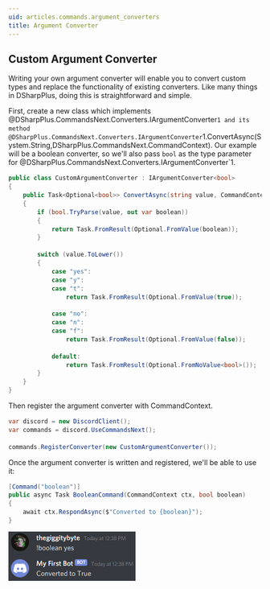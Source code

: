 ```yaml
---
uid: articles.commands.argument_converters
title: Argument Converter
---
```


## Custom Argument Converter

Writing your own argument converter will enable you to convert custom types and replace the functionality of existing
converters. Like many things in DSharpPlus, doing this is straightforward and simple.

First, create a new class which implements @DSharpPlus.CommandsNext.Converters.IArgumentConverter`1 and its method
@DSharpPlus.CommandsNext.Converters.IArgumentConverter`1.ConvertAsync(System.String,DSharpPlus.CommandsNext.CommandContext).
Our example will be a boolean converter, so we'll also pass `bool` as the type parameter for
@DSharpPlus.CommandsNext.Converters.IArgumentConverter`1.

```cs
public class CustomArgumentConverter : IArgumentConverter<bool>
{
    public Task<Optional<bool>> ConvertAsync(string value, CommandContext ctx)
    {
        if (bool.TryParse(value, out var boolean))
        {
            return Task.FromResult(Optional.FromValue(boolean));
        }           

        switch (value.ToLower())
        {
            case "yes":
            case "y":
            case "t":
                return Task.FromResult(Optional.FromValue(true));

            case "no":
            case "n":
            case "f":
                return Task.FromResult(Optional.FromValue(false));

            default:
                return Task.FromResult(Optional.FromNoValue<bool>());
        } 
    } 
}
```

Then register the argument converter with CommandContext.

```cs
var discord = new DiscordClient();
var commands = discord.UseCommandsNext();

commands.RegisterConverter(new CustomArgumentConverter());
```

Once the argument converter is written and registered, we'll be able to use it:

```cs
[Command("boolean")]
public async Task BooleanCommand(CommandContext ctx, bool boolean)
{
    await ctx.RespondAsync($"Converted to {boolean}");
}
```

![true][0]

<!-- LINKS -->
[0]:  ../../images/commands_next_argument_converters_01.png
